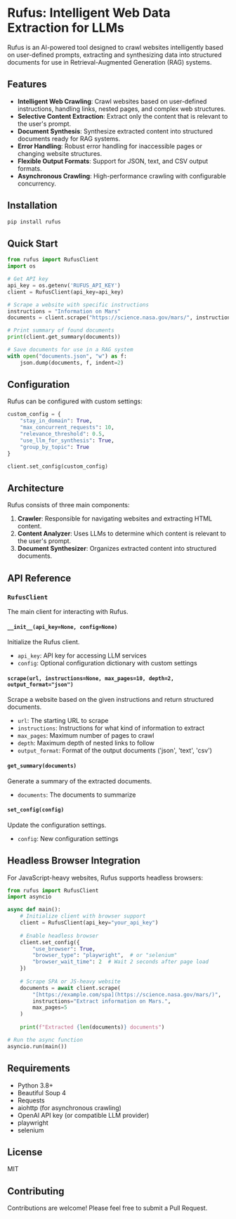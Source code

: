 # Rufus: Intelligent Web Data Extraction for LLMs

Rufus is an AI-powered tool designed to crawl websites intelligently based on user-defined prompts, extracting and synthesizing data into structured documents for use in Retrieval-Augmented Generation (RAG) systems.

## Features

- **Intelligent Web Crawling**: Crawl websites based on user-defined instructions, handling links, nested pages, and complex web structures.
- **Selective Content Extraction**: Extract only the content that is relevant to the user's prompt.
- **Document Synthesis**: Synthesize extracted content into structured documents ready for RAG systems.
- **Error Handling**: Robust error handling for inaccessible pages or changing website structures.
- **Flexible Output Formats**: Support for JSON, text, and CSV output formats.
- **Asynchronous Crawling**: High-performance crawling with configurable concurrency.

## Installation

```bash
pip install rufus
```

## Quick Start

```python
from rufus import RufusClient
import os

# Get API key
api_key = os.getenv('RUFUS_API_KEY')
client = RufusClient(api_key=api_key)

# Scrape a website with specific instructions
instructions = "Information on Mars"
documents = client.scrape("https://science.nasa.gov/mars/", instructions, max_pages=10, depth=2)

# Print summary of found documents
print(client.get_summary(documents))

# Save documents for use in a RAG system
with open("documents.json", "w") as f:
    json.dump(documents, f, indent=2)
```

## Configuration

Rufus can be configured with custom settings:

```python
custom_config = {
    "stay_in_domain": True,
    "max_concurrent_requests": 10,
    "relevance_threshold": 0.5,
    "use_llm_for_synthesis": True,
    "group_by_topic": True
}

client.set_config(custom_config)
```

## Architecture

Rufus consists of three main components:

1. **Crawler**: Responsible for navigating websites and extracting HTML content.
2. **Content Analyzer**: Uses LLMs to determine which content is relevant to the user's prompt.
3. **Document Synthesizer**: Organizes extracted content into structured documents.

## API Reference

### `RufusClient`

The main client for interacting with Rufus.

#### `__init__(api_key=None, config=None)`

Initialize the Rufus client.

- `api_key`: API key for accessing LLM services
- `config`: Optional configuration dictionary with custom settings

#### `scrape(url, instructions=None, max_pages=10, depth=2, output_format="json")`

Scrape a website based on the given instructions and return structured documents.

- `url`: The starting URL to scrape
- `instructions`: Instructions for what kind of information to extract
- `max_pages`: Maximum number of pages to crawl
- `depth`: Maximum depth of nested links to follow
- `output_format`: Format of the output documents ('json', 'text', 'csv')

#### `get_summary(documents)`

Generate a summary of the extracted documents.

- `documents`: The documents to summarize

#### `set_config(config)`

Update the configuration settings.

- `config`: New configuration settings

## Headless Browser Integration

For JavaScript-heavy websites, Rufus supports headless browsers:

```python
from rufus import RufusClient
import asyncio

async def main():
    # Initialize client with browser support
    client = RufusClient(api_key="your_api_key")
    
    # Enable headless browser
    client.set_config({
        "use_browser": True,
        "browser_type": "playwright",  # or "selenium"
        "browser_wait_time": 2  # Wait 2 seconds after page load
    })
    
    # Scrape SPA or JS-heavy website
    documents = await client.scrape(
        "[https://example.com/spa](https://science.nasa.gov/mars/)",
        instructions="Extract information on Mars.",
        max_pages=5
    )
    
    print(f"Extracted {len(documents)} documents")

# Run the async function
asyncio.run(main())
```
## Requirements

- Python 3.8+
- Beautiful Soup 4
- Requests
- aiohttp (for asynchronous crawling)
- OpenAI API key (or compatible LLM provider)
- playwright
- selenium
## License

MIT

## Contributing

Contributions are welcome! Please feel free to submit a Pull Request.
